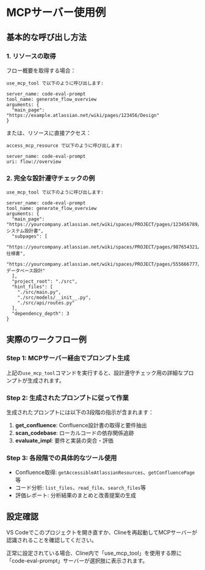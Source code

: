 # MCPサーバー使用例

## 基本的な呼び出し方法

### 1. リソースの取得
フロー概要を取得する場合：

```
use_mcp_tool で以下のように呼び出します:

server_name: code-eval-prompt
tool_name: generate_flow_overview
arguments: {
  "main_page": "https://example.atlassian.net/wiki/pages/123456/Design"
}
```

または、リソースに直接アクセス：

```
access_mcp_resource で以下のように呼び出します:

server_name: code-eval-prompt
uri: flow://overview
```

### 2. 完全な設計遵守チェックの例

```
use_mcp_tool で以下のように呼び出します:

server_name: code-eval-prompt  
tool_name: generate_flow_overview
arguments: {
  "main_page": "https://yourcompany.atlassian.net/wiki/spaces/PROJECT/pages/123456789/システム設計書",
  "subpages": [
    "https://yourcompany.atlassian.net/wiki/spaces/PROJECT/pages/987654321/API仕様書",
    "https://yourcompany.atlassian.net/wiki/spaces/PROJECT/pages/555666777/データベース設計"
  ],
  "project_root": "./src",
  "hint_files": [
    "./src/main.py", 
    "./src/models/__init__.py",
    "./src/api/routes.py"
  ],
  "dependency_depth": 3
}
```

## 実際のワークフロー例

### Step 1: MCPサーバー経由でプロンプト生成
上記の`use_mcp_tool`コマンドを実行すると、設計遵守チェック用の詳細なプロンプトが生成されます。

### Step 2: 生成されたプロンプトに従って作業
生成されたプロンプトには以下の3段階の指示が含まれます：

1. **get_confluence**: Confluence設計書の取得と要件抽出
2. **scan_codebase**: ローカルコードの依存関係追跡
3. **evaluate_impl**: 要件と実装の突合・評価

### Step 3: 各段階での具体的なツール使用
- Confluence取得: `getAccessibleAtlassianResources`、`getConfluencePage`等
- コード分析: `list_files`、`read_file`、`search_files`等  
- 評価レポート: 分析結果のまとめと改善提案の生成

## 設定確認

VS Codeでこのプロジェクトを開き直すか、Clineを再起動してMCPサーバーが認識されることを確認してください。

正常に設定されている場合、Cline内で「use_mcp_tool」を使用する際に「code-eval-prompt」サーバーが選択肢に表示されます。
